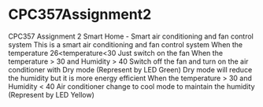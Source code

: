 # CPC357Assignment2
CPC357 Assignment 2 Smart Home - Smart air conditioning and fan control system
This is a smart air conditioning and fan control system
When the temperature 26<temperature<30
  Just switch on the fan
When the temperature > 30 and Humidity > 40
  Switch off the fan and turn on the air conditioner with Dry mode (Represent by LED Green)
  Dry mode will reduce the humidity but it is more energy efficient
When the temperature > 30 and Humidity < 40
  Air conditioner change to cool mode to maintain the humidity (Represent by LED Yellow)
